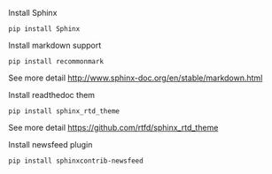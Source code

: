 
Install Sphinx
```
pip install Sphinx
```

Install markdown support
```
pip install recommonmark
```
See more detail http://www.sphinx-doc.org/en/stable/markdown.html

Install readthedoc them
```
pip install sphinx_rtd_theme
```
See more detail https://github.com/rtfd/sphinx_rtd_theme

Install newsfeed plugin
```
pip install sphinxcontrib-newsfeed
```
